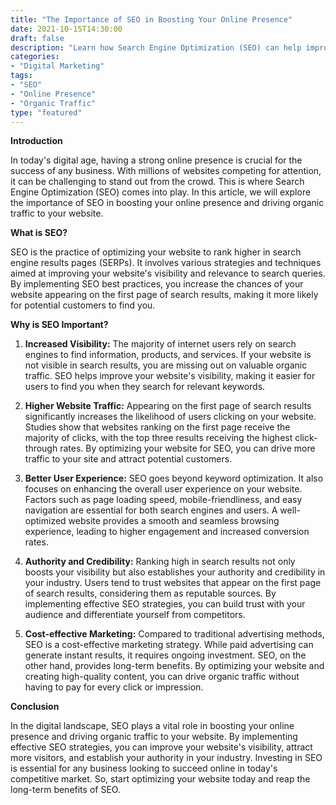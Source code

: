 ```yaml
--- 
title: "The Importance of SEO in Boosting Your Online Presence"
date: 2021-10-15T14:30:00 
draft: false 
description: "Learn how Search Engine Optimization (SEO) can help improve your website's visibility and drive organic traffic to your online business." 
categories: 
- "Digital Marketing" 
tags: 
- "SEO" 
- "Online Presence" 
- "Organic Traffic" 
type: "featured" 
--- 
```


**Introduction**

In today's digital age, having a strong online presence is crucial for the success of any business. With millions of websites competing for attention, it can be challenging to stand out from the crowd. This is where Search Engine Optimization (SEO) comes into play. In this article, we will explore the importance of SEO in boosting your online presence and driving organic traffic to your website.

**What is SEO?**

SEO is the practice of optimizing your website to rank higher in search engine results pages (SERPs). It involves various strategies and techniques aimed at improving your website's visibility and relevance to search queries. By implementing SEO best practices, you increase the chances of your website appearing on the first page of search results, making it more likely for potential customers to find you.

**Why is SEO Important?**

1. **Increased Visibility:** The majority of internet users rely on search engines to find information, products, and services. If your website is not visible in search results, you are missing out on valuable organic traffic. SEO helps improve your website's visibility, making it easier for users to find you when they search for relevant keywords.

2. **Higher Website Traffic:** Appearing on the first page of search results significantly increases the likelihood of users clicking on your website. Studies show that websites ranking on the first page receive the majority of clicks, with the top three results receiving the highest click-through rates. By optimizing your website for SEO, you can drive more traffic to your site and attract potential customers.

3. **Better User Experience:** SEO goes beyond keyword optimization. It also focuses on enhancing the overall user experience on your website. Factors such as page loading speed, mobile-friendliness, and easy navigation are essential for both search engines and users. A well-optimized website provides a smooth and seamless browsing experience, leading to higher engagement and increased conversion rates.

4. **Authority and Credibility:** Ranking high in search results not only boosts your visibility but also establishes your authority and credibility in your industry. Users tend to trust websites that appear on the first page of search results, considering them as reputable sources. By implementing effective SEO strategies, you can build trust with your audience and differentiate yourself from competitors.

5. **Cost-effective Marketing:** Compared to traditional advertising methods, SEO is a cost-effective marketing strategy. While paid advertising can generate instant results, it requires ongoing investment. SEO, on the other hand, provides long-term benefits. By optimizing your website and creating high-quality content, you can drive organic traffic without having to pay for every click or impression.

**Conclusion**

In the digital landscape, SEO plays a vital role in boosting your online presence and driving organic traffic to your website. By implementing effective SEO strategies, you can improve your website's visibility, attract more visitors, and establish your authority in your industry. Investing in SEO is essential for any business looking to succeed online in today's competitive market. So, start optimizing your website today and reap the long-term benefits of SEO.
